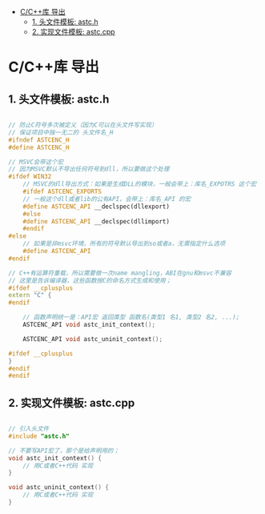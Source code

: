 - [C/C++库 导出](#cc库-导出)
  - [1. 头文件模板: astc.h](#1-头文件模板-astch)
  - [2. 实现文件模板: astc.cpp](#2-实现文件模板-astccpp)

# C/C++库 导出

## 1. 头文件模板: astc.h

``` c++

// 防止C符号多次被定义（因为C可以在头文件写实现）
// 保证项目中独一无二的 头文件名_H
#ifndef ASTCENC_H
#define ASTCENC_H

// MSVC会带这个宏
// 因为MSVC默认不导出任何符号到dll，所以要做这个处理
#ifdef WIN32
	// MSVC的dll导出方式：如果是生成DLL的模块，一般会带上：库名_EXPOTRS 这个宏
	#ifdef ASTCENC_EXPORTS
	// 一般这个dll或者lib的公有API，会带上：库名_API 的宏
	#define ASTCENC_API __declspec(dllexport)
	#else
	#define ASTCENC_API __declspec(dllimport)
	#endif
#else
	// 如果是非msvc环境，所有的符号默认导出到so或者a，无需指定什么选项
	#define ASTCENC_API
#endif

// C++有运算符重载，所以需要做一次name mangling，ABI在gnu和msvc不兼容
// 这里是告诉编译器，这些函数按C的命名方式生成和使用；
#ifdef __cplusplus
extern "C" {
#endif

	// 函数声明统一是：API宏 返回类型 函数名(类型1 名1, 类型2 名2, ...);
	ASTCENC_API void astc_init_context();

	ASTCENC_API void astc_uninit_context();

#ifdef __cplusplus
}
#endif
#endif

```

## 2. 实现文件模板: astc.cpp

``` cpp

// 引入头文件
#include "astc.h"

// 不要写API宏了，那个是给声明用的；
void astc_init_context() {
	// 用C或者C++代码 实现
}

void astc_uninit_context() {
	// 用C或者C++代码 实现
}

```